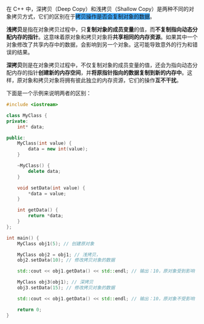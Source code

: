 在 C++ 中，深拷贝（Deep Copy）和浅拷贝（Shallow Copy）是两种不同的对象拷贝方式，它们的区别在于<span style="background:#40a9ff">拷贝操作是否会复制对象的数据</span>。

**浅拷贝**是指在对象拷贝过程中，只**复制对象的成员变量**的值，而**不复制指向动态分配内存的指针**。这意味着原对象和拷贝对象将**共享相同的内存资源**。如果其中一个对象修改了共享内存中的数据，会影响到另一个对象。这可能导致意外的行为和错误的结果。

**深拷贝**则是在对象拷贝过程中，不仅复制对象的成员变量的值，还会为指向动态分配内存的指针**创建新的内存空间**，并**将原指针指向的数据复制到新的内存中**。这样，原对象和拷贝对象将拥有彼此独立的内存资源，它们的操作**互不干扰**。

下面是一个示例来说明两者的区别：

```cpp
#include <iostream>

class MyClass {
private:
    int* data;

public:
    MyClass(int value) {
        data = new int(value);
    }

    ~MyClass() {
        delete data;
    }

    void setData(int value) {
        *data = value;
    }

    int getData() {
        return *data;
    }
};

int main() {
    MyClass obj1(5); // 创建原对象

    MyClass obj2 = obj1; // 浅拷贝，
    obj2.setData(10); // 修改拷贝对象的数据

    std::cout << obj1.getData() << std::endl; // 输出：10，原对象受到影响

    MyClass obj3(obj1); // 深拷贝
    obj3.setData(15); // 修改拷贝对象的数据

    std::cout << obj1.getData() << std::endl; // 输出：10，原对象不受影响

    return 0;
}
```

